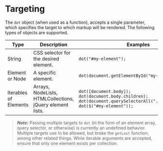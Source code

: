 # Targeting

The `dot` object (when used as a function), accepts a single parameter, which specifies the target to which markup will be rendered. The following types of objects are supported.

|    Type    |    Description    |    Examples    |
| --- | --- | --- |
|    String    |    CSS selector for the desired element.    |    `dot("#my-element");`    |
|    Element or Node    |    A specific element.    |    `dot(document.getElementById("my-element"));`    |
|    Iterables of Elements    |    Arrays, NodeLists, HTMLCollections, jQuery element lists.    |    `dot([document.body]);`<br>`dot(document.body.children);`<br>`dot(document.querySelectorAll(".greensquares"));`<br>`dot($("#my-element"));`    |

> **_Note:_** Passing multiple targets to `dot` (in the form of an element array, query selector, or otherwise) is currently an undefined behavior. Multiple targets use to be allowed, but broke the `getLast` function, among other related things. While iterable arguments are accepted, ensure that only one element exists per collection.